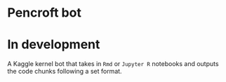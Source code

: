 # Pencroft bot

# **In development**

A Kaggle kernel bot that takes in `Rmd` or `Jupyter R` notebooks and outputs the code chunks following a set format.

